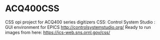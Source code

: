 # ACQ400CSS
CSS opi project for ACQ400 series digitizers
CSS: Control System Studio : GUI environment for EPICS
http://controlsystemstudio.org/
Ready to run images from here: https://ics-web.sns.ornl.gov/css/
